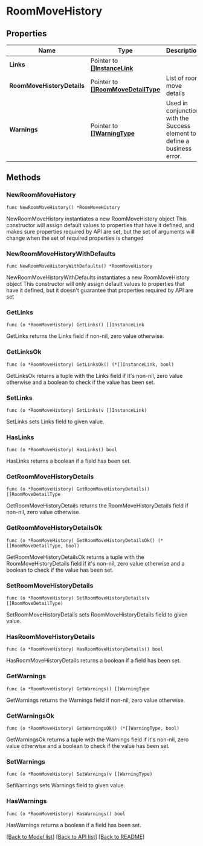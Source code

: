 # RoomMoveHistory

## Properties

Name | Type | Description | Notes
------------ | ------------- | ------------- | -------------
**Links** | Pointer to [**[]InstanceLink**](InstanceLink.md) |  | [optional] 
**RoomMoveHistoryDetails** | Pointer to [**[]RoomMoveDetailType**](RoomMoveDetailType.md) | List of room move details | [optional] 
**Warnings** | Pointer to [**[]WarningType**](WarningType.md) | Used in conjunction with the Success element to define a business error. | [optional] 

## Methods

### NewRoomMoveHistory

`func NewRoomMoveHistory() *RoomMoveHistory`

NewRoomMoveHistory instantiates a new RoomMoveHistory object
This constructor will assign default values to properties that have it defined,
and makes sure properties required by API are set, but the set of arguments
will change when the set of required properties is changed

### NewRoomMoveHistoryWithDefaults

`func NewRoomMoveHistoryWithDefaults() *RoomMoveHistory`

NewRoomMoveHistoryWithDefaults instantiates a new RoomMoveHistory object
This constructor will only assign default values to properties that have it defined,
but it doesn't guarantee that properties required by API are set

### GetLinks

`func (o *RoomMoveHistory) GetLinks() []InstanceLink`

GetLinks returns the Links field if non-nil, zero value otherwise.

### GetLinksOk

`func (o *RoomMoveHistory) GetLinksOk() (*[]InstanceLink, bool)`

GetLinksOk returns a tuple with the Links field if it's non-nil, zero value otherwise
and a boolean to check if the value has been set.

### SetLinks

`func (o *RoomMoveHistory) SetLinks(v []InstanceLink)`

SetLinks sets Links field to given value.

### HasLinks

`func (o *RoomMoveHistory) HasLinks() bool`

HasLinks returns a boolean if a field has been set.

### GetRoomMoveHistoryDetails

`func (o *RoomMoveHistory) GetRoomMoveHistoryDetails() []RoomMoveDetailType`

GetRoomMoveHistoryDetails returns the RoomMoveHistoryDetails field if non-nil, zero value otherwise.

### GetRoomMoveHistoryDetailsOk

`func (o *RoomMoveHistory) GetRoomMoveHistoryDetailsOk() (*[]RoomMoveDetailType, bool)`

GetRoomMoveHistoryDetailsOk returns a tuple with the RoomMoveHistoryDetails field if it's non-nil, zero value otherwise
and a boolean to check if the value has been set.

### SetRoomMoveHistoryDetails

`func (o *RoomMoveHistory) SetRoomMoveHistoryDetails(v []RoomMoveDetailType)`

SetRoomMoveHistoryDetails sets RoomMoveHistoryDetails field to given value.

### HasRoomMoveHistoryDetails

`func (o *RoomMoveHistory) HasRoomMoveHistoryDetails() bool`

HasRoomMoveHistoryDetails returns a boolean if a field has been set.

### GetWarnings

`func (o *RoomMoveHistory) GetWarnings() []WarningType`

GetWarnings returns the Warnings field if non-nil, zero value otherwise.

### GetWarningsOk

`func (o *RoomMoveHistory) GetWarningsOk() (*[]WarningType, bool)`

GetWarningsOk returns a tuple with the Warnings field if it's non-nil, zero value otherwise
and a boolean to check if the value has been set.

### SetWarnings

`func (o *RoomMoveHistory) SetWarnings(v []WarningType)`

SetWarnings sets Warnings field to given value.

### HasWarnings

`func (o *RoomMoveHistory) HasWarnings() bool`

HasWarnings returns a boolean if a field has been set.


[[Back to Model list]](../README.md#documentation-for-models) [[Back to API list]](../README.md#documentation-for-api-endpoints) [[Back to README]](../README.md)


